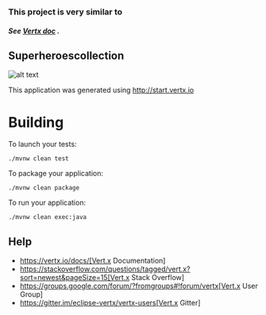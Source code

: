 ### This project is very similar to

#####  See [Vertx doc](https://vertx.io/blog/some-rest-with-vert-x/) . 

## Superheroescollection

![alt text](https://img.shields.io/badge/vert.x-3.5.3-purple.svg)

This application was generated using http://start.vertx.io

# Building

To launch your tests:
```
./mvnw clean test
```

To package your application:
```
./mvnw clean package
```

To run your application:
```
./mvnw clean exec:java
```

## Help

* https://vertx.io/docs/[Vert.x Documentation]
* https://stackoverflow.com/questions/tagged/vert.x?sort=newest&pageSize=15[Vert.x Stack Overflow]
* https://groups.google.com/forum/?fromgroups#!forum/vertx[Vert.x User Group]
* https://gitter.im/eclipse-vertx/vertx-users[Vert.x Gitter]


